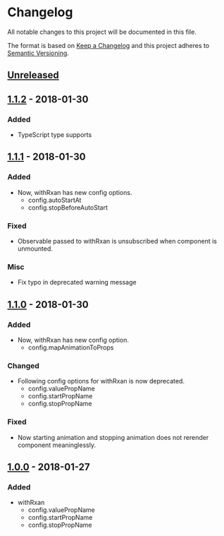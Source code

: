 # Changelog
All notable changes to this project will be documented in this file.

The format is based on [Keep a Changelog](http://keepachangelog.com/en/1.0.0/)
and this project adheres to [Semantic Versioning](http://semver.org/spec/v2.0.0.html).

## [Unreleased]

## [1.1.2] - 2018-01-30

### Added
- TypeScript type supports

## [1.1.1] - 2018-01-30

### Added
- Now, withRxan has new config options.
    - config.autoStartAt
    - config.stopBeforeAutoStart

### Fixed
- Observable passed to withRxan is unsubscribed when component is unmounted.

### Misc
- Fix typo in deprecated warning message

## [1.1.0] - 2018-01-30

### Added
- Now, withRxan has new config option.
    - config.mapAnimationToProps

### Changed
- Following config options for withRxan is now deprecated.
    - config.valuePropName
    - config.startPropName
    - config.stopPropName

### Fixed
- Now starting animation and stopping animation does not rerender component meaninglessly.

## [1.0.0] - 2018-01-27

### Added
- withRxan
    - config.valuePropName
    - config.startPropName
    - config.stopPropName

[Unreleased]: https://github.com/Ailrun/rxan-react
[1.1.2]: https://github.com/Ailrun/rxan-react/tree/v1.1.2
[1.1.1]: https://github.com/Ailrun/rxan-react/tree/v1.1.1
[1.1.0]: https://github.com/Ailrun/rxan-react/tree/v1.1.0
[1.0.0]: https://github.com/Ailrun/rxan-react/tree/v1.0.0
